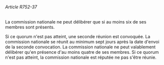 ###### Article R752-37

La commission nationale ne peut délibérer que si au moins six de ses membres sont présents.

Si ce quorum n'est pas atteint, une seconde réunion est convoquée. La commission nationale se réunit au minimum sept jours après la date d'envoi de la seconde convocation. La commission nationale ne peut valablement délibérer qu'en présence d'au moins quatre de ses membres. Si ce quorum n'est pas atteint, la commission nationale est réputée ne pas s'être réunie.

